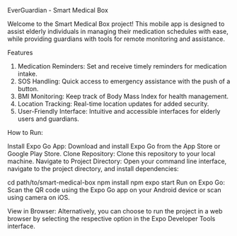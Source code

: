EverGuardian - Smart Medical Box

Welcome to the Smart Medical Box project! This mobile app is designed to assist elderly individuals in managing their medication schedules with ease, while providing guardians with tools for remote monitoring and assistance.

Features
1. Medication Reminders: Set and receive timely reminders for medication intake.
2. SOS Handling: Quick access to emergency assistance with the push of a button.
3. BMI Monitoring: Keep track of Body Mass Index for health management.
4. Location Tracking: Real-time location updates for added security.
5. User-Friendly Interface: Intuitive and accessible interfaces for elderly users and guardians.

How to Run:

Install Expo Go App: Download and install Expo Go from the App Store or Google Play Store.
Clone Repository: Clone this repository to your local machine.
Navigate to Project Directory: Open your command line interface, navigate to the project directory, and install dependencies:

cd path/to/smart-medical-box
npm install
npm expo start
Run on Expo Go: Scan the QR code using the Expo Go app on your Android device or scan using camera on iOS.

View in Browser: Alternatively, you can choose to run the project in a web browser by selecting the respective option in the Expo Developer Tools interface.
